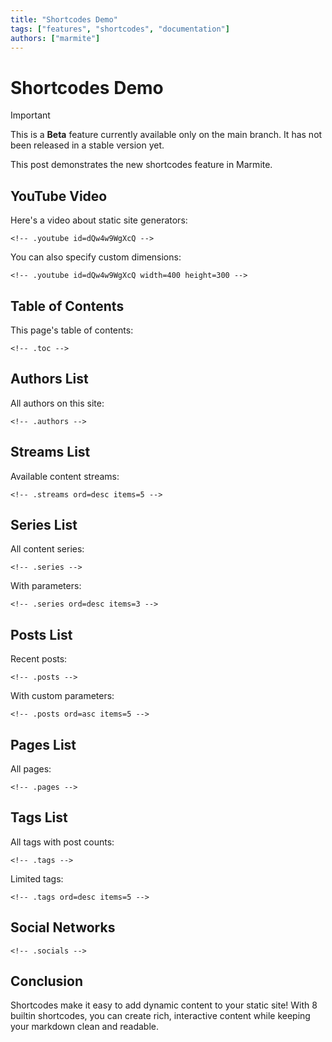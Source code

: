 ```yaml
---
title: "Shortcodes Demo"
tags: ["features", "shortcodes", "documentation"]
authors: ["marmite"]
---
```


# Shortcodes Demo

> [!IMPORTANT]
> This is a **Beta** feature currently available only on the main branch. It has not been released in a stable version yet.

This post demonstrates the new shortcodes feature in Marmite.

## YouTube Video

Here's a video about static site generators:

```
<!-- .youtube id=dQw4w9WgXcQ -->
```

<!-- .youtube id=dQw4w9WgXcQ -->

You can also specify custom dimensions:

```
<!-- .youtube id=dQw4w9WgXcQ width=400 height=300 -->
```

<!-- .youtube id=dQw4w9WgXcQ width=400 height=300 -->

## Table of Contents

This page's table of contents:

```
<!-- .toc -->
```

<!-- .toc -->

## Authors List

All authors on this site:

```
<!-- .authors -->
```
<!-- .authors -->

## Streams List

Available content streams:

```
<!-- .streams ord=desc items=5 -->
```

<!-- .streams ord=desc items=5 -->

## Series List

All content series:

```
<!-- .series -->
```

<!-- .series -->

With parameters:

```
<!-- .series ord=desc items=3 -->
```

<!-- .series ord=desc items=3 -->

## Posts List

Recent posts:

```
<!-- .posts -->
```

<!-- .posts -->

With custom parameters:

```
<!-- .posts ord=asc items=5 -->
```

<!-- .posts ord=asc items=5 -->

## Pages List

All pages:

```
<!-- .pages -->
```

<!-- .pages -->

## Tags List

All tags with post counts:

```
<!-- .tags -->
```

<!-- .tags -->

Limited tags:

```
<!-- .tags ord=desc items=5 -->
```

<!-- .tags ord=desc items=5 -->


## Social Networks

```
<!-- .socials -->
```

<!-- .socials -->

## Conclusion

Shortcodes make it easy to add dynamic content to your static site! With 8 builtin shortcodes, you can create rich, interactive content while keeping your markdown clean and readable.